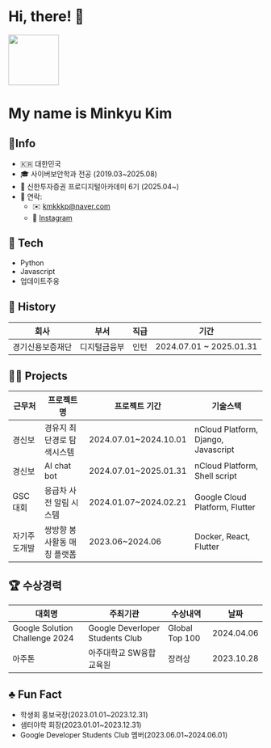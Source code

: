 # Hi, there! 👋 
<img src = "https://i.namu.wiki/i/yiTFRsku4ghNaoaPDoqHpN05W2SZo7PIn9Z7ZQEXq8kb8EQPgRiGrR2h04hQqcmPCGYKuwxc-Xb3En0aknpGUQ.webp" height="100">

# My name is Minkyu Kim

## 💁Info
- 🇰🇷 대한민국
- 🎓 사이버보안학과 전공 (2019.03~2025.08)
- 🌱 신한투자증권 프로디지털아카데미 6기 (2025.04~)
- 🤙 연락:
  - ✉️ kmkkkp@naver.com
  - 🛜 [Instagram](https://www.instagram.com/min_q9_/)

## 🛞 Tech
- Python
- Javascript
- 업데이트주웅

## 📜 History
|회사|부서|직급|기간|
|---|---|---|---|
|경기신용보증재단|디지털금융부|인턴|2024.07.01 ~ 2025.01.31|

## 🧑‍💻 Projects
|근무처|프로젝트명|프로젝트 기간|기술스택|
|---|---|---|---|
|경신보|경유지 최단경로 탐색시스템|2024.07.01~2024.10.01|nCloud Platform, Django, Javascript|
|경신보|AI chat bot|2024.07.01~2025.01.31|nCloud Platform, Shell script|
|GSC 대회|응급차 사전 알림 시스템|2024.01.07~2024.02.21|Google Cloud Platform, Flutter|
|자기주도개발|쌍방향 봉사활동 매칭 플랫폼|2023.06~2024.06|Docker, React, Flutter|

## 🏆 수상경력
|대회명|주최기관|수상내역|날짜|
|---|---|---|---|
|Google Solution Challenge 2024|Google Deverloper Students Club|Global Top 100|2024.04.06|
|아주톤|아주대학교 SW융합교육원|장려상|2023.10.28|

## ♣️ Fun Fact
- 학생회 홍보국장(2023.01.01~2023.12.31)
- 샘터야학 회장(2023.01.01~2023.12.31)
- Google Developer Students Club 멤버(2023.06.01~2024.06.01)
